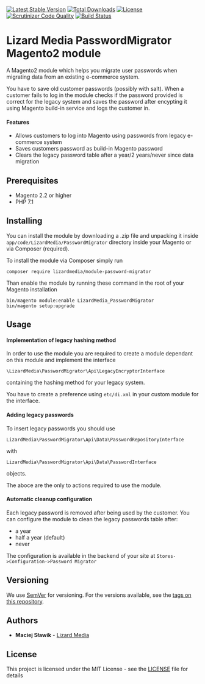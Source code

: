 [![Latest Stable Version](https://poser.pugx.org/lizardmedia/module-password-migrator/v/stable)](https://packagist.org/packages/lizardmedia/module-password-migrator)
[![Total Downloads](https://poser.pugx.org/lizardmedia/module-password-migrator/downloads)](https://packagist.org/packages/lizardmedia/module-password-migrator)
[![License](https://poser.pugx.org/lizardmedia/module-password-migrator/license)](https://packagist.org/packages/lizardmedia/module-password-migrator)
[![Scrutinizer Code Quality](https://scrutinizer-ci.com/g/lizardmedia/password-migrator-magento2/badges/quality-score.png?b=master)](https://scrutinizer-ci.com/g/lizardmedia/password-migrator-magento2/?branch=master)
[![Build Status](https://scrutinizer-ci.com/g/lizardmedia/password-migrator-magento2/badges/build.png?b=master)](https://scrutinizer-ci.com/g/lizardmedia/password-migrator-magento2/build-status/master)


# Lizard Media PasswordMigrator Magento2 module

A Magento2 module which helps you migrate user passwords when migrating data from
an existing e-commerce system. 

You have to save old customer passwords (possibly with salt). When a customer fails to
log in the module checks if the password provided is correct for the legacy system and
saves the password after encypting it using Magento build-in service and logs the customer in.

#### Features ####

* Allows customers to log into Magento using passwords from legacy e-commerce system
* Saves customers password as build-in Magento password
* Clears the legacy password table after a year/2 years/never since data migration

## Prerequisites ##

* Magento 2.2 or higher
* PHP 7.1

## Installing ##

You can install the module by downloading a .zip file and unpacking it inside
``app/code/LizardMedia/PasswordMigrator`` directory inside your Magento
or via Composer (required).

To install the module via Composer simply run
```
composer require lizardmedia/module-password-migrator
```

Than enable the module by running these command in the root of your Magento installation
```
bin/magento module:enable LizardMedia_PasswordMigrator
bin/magento setup:upgrade
```

## Usage ##

#### Implementation of legacy hashing method ####
In order to use the module you are required to create a module dependant on this module and 
implement the interface
```
\LizardMedia\PasswordMigrator\Api\LegacyEncryptorInterface
```
containing the hashing method for your legacy system.

You have to create a preference using ``etc/di.xml`` in your custom module for the interface.

#### Adding legacy passwords ####

To insert legacy passwords you should use
```
LizardMedia\PasswordMigrator\Api\Data\PasswordRepositoryInterface
```
with
```
LizardMedia\PasswordMigrator\Api\Data\PasswordInterface
```
objects.

The aboce are the only to actions required to use the module.

#### Automatic cleanup configuration ####

Each legacy password is removed after being used by the customer. You can configure the
module to clean the legacy passwords table after:
* a year
* half a year (default)
* never

The configuration is available in the backend of your site at
``Stores->Configuration->Password Migrator``

## Versioning ##

We use [SemVer](http://semver.org/) for versioning. For the versions available, see the [tags on this repository](https://github.com/your/project/tags).

## Authors

* **Maciej Sławik** - [Lizard Media](https://github.com/lizardmedia)

## License

This project is licensed under the MIT License - see the [LICENSE](LICENSE) file for details 
